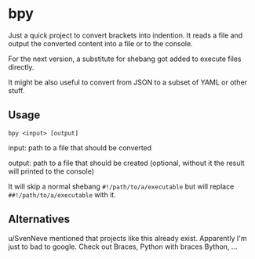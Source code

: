 # bpy

Just a quick project to convert brackets into indention. It reads a file and output the converted content into a file or
to the console.

For the next version, a substitute for shebang got added to execute files directly.

It might be also useful to convert from JSON to a subset of YAML or other stuff.

## Usage

```bpy <input> [output]```

input: path to a file that should be converted

output: path to a file that should be created (optional, without it the result will printed to the console)

It will skip a normal shebang ```#!/path/to/a/executable``` but will replace ```##!/path/to/a/executable``` with it.

## Alternatives

u/SvenNeve mentioned that projects like this already exist. Apparently I'm just to bad to google. Check out Braces,
Python with braces Bython, ...